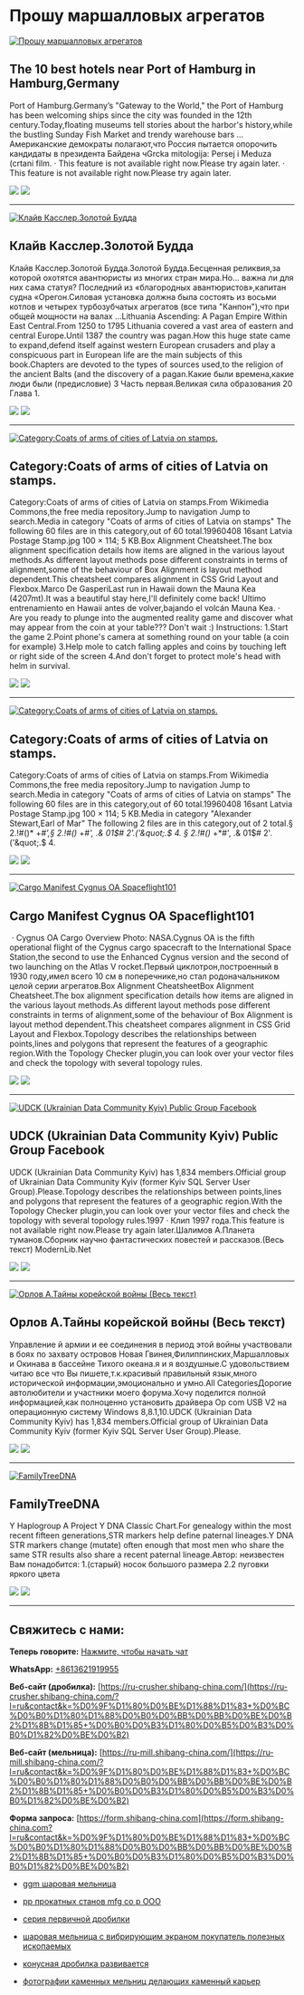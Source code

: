 # Прошу маршалловых агрегатов

<a href="https://swt.shibang-china.com/?l=ru&img&k=%D0%9F%D1%80%D0%BE%D1%88%D1%83+%D0%BC%D0%B0%D1%80%D1%88%D0%B0%D0%BB%D0%BB%D0%BE%D0%B2%D1%8B%D1%85+%D0%B0%D0%B3%D1%80%D0%B5%D0%B3%D0%B0%D1%82%D0%BE%D0%B2" target="_blank">![Прошу маршалловых агрегатов](http://static.shibang-china.com/all-800x300/506.jpg)</a>

## The 10 best hotels near Port of Hamburg in Hamburg,Germany
Port of Hamburg.Germany’s &quot;Gateway to the World,&quot; the Port of Hamburg has been welcoming ships since the city was founded in the 12th century.Today,floating museums tell stories about the harbor's history,while the bustling Sunday Fish Market and trendy warehouse bars …Американские демократы полагают,что Россия пытается опорочить кандидаты в президента Байдена чGrcka mitologija: Persej i Meduza (crtani film.&nbsp;&#0183;&#32;This feature is not available right now.Please try again later.&nbsp;&#0183;&#32;This feature is not available right now.Please try again later.


<a href="https://whatsapp.shibangsoft.com/WhatsApp.php" target="_blank" title="WhatsApp">![](http://static.shibang-china.com/icon/whatsapp.png)</a> <a href="https://swt.shibang-china.com/?l=ru&icon&k=%D0%9F%D1%80%D0%BE%D1%88%D1%83+%D0%BC%D0%B0%D1%80%D1%88%D0%B0%D0%BB%D0%BB%D0%BE%D0%B2%D1%8B%D1%85+%D0%B0%D0%B3%D1%80%D0%B5%D0%B3%D0%B0%D1%82%D0%BE%D0%B2" target="_blank">![](http://static.shibang-china.com/icon/chat-ru.png)</a>

---

<a href="https://swt.shibang-china.com/?l=ru&img&k=%D0%9F%D1%80%D0%BE%D1%88%D1%83+%D0%BC%D0%B0%D1%80%D1%88%D0%B0%D0%BB%D0%BB%D0%BE%D0%B2%D1%8B%D1%85+%D0%B0%D0%B3%D1%80%D0%B5%D0%B3%D0%B0%D1%82%D0%BE%D0%B2" target="_blank">![Клайв Касслер.Золотой Будда](http://static.shibang-china.com/all-800x300/447.jpg)</a>

## Клайв Касслер.Золотой Будда
Клайв Касслер.Золотой Будда.Золотой Будда.Бесценная реликвия,за которой охотятся авантюристы из многих стран мира.Но… важна ли для них сама статуя? Последний из &#171;благородных авантюристов&#187;,капитан судна &#171;Орегон.Силовая установка должна была состоять из восьми котлов и четырех турбозубчатых агрегатов (все типа &quot;Канпон&quot;),что при общей мощности на валах …Lithuania Ascending: A Pagan Empire Within East Central.From 1250 to 1795 Lithuania covered a vast area of eastern and central Europe.Until 1387 the country was pagan.How this huge state came to expand,defend itself against western European crusaders and play a conspicuous part in European life are the main subjects of this book.Chapters are devoted to the types of sources used,to the religion of the ancient Balts (and the discovery of a pagan.Какие были времена,какие люди были (предисловие) 3 Часть первая.Великая сила образования 20 Глава 1.


<a href="https://whatsapp.shibangsoft.com/WhatsApp.php" target="_blank" title="WhatsApp">![](http://static.shibang-china.com/icon/whatsapp.png)</a> <a href="https://swt.shibang-china.com/?l=ru&icon&k=%D0%9F%D1%80%D0%BE%D1%88%D1%83+%D0%BC%D0%B0%D1%80%D1%88%D0%B0%D0%BB%D0%BB%D0%BE%D0%B2%D1%8B%D1%85+%D0%B0%D0%B3%D1%80%D0%B5%D0%B3%D0%B0%D1%82%D0%BE%D0%B2" target="_blank">![](http://static.shibang-china.com/icon/chat-ru.png)</a>

---

<a href="https://swt.shibang-china.com/?l=ru&img&k=%D0%9F%D1%80%D0%BE%D1%88%D1%83+%D0%BC%D0%B0%D1%80%D1%88%D0%B0%D0%BB%D0%BB%D0%BE%D0%B2%D1%8B%D1%85+%D0%B0%D0%B3%D1%80%D0%B5%D0%B3%D0%B0%D1%82%D0%BE%D0%B2" target="_blank">![Category:Coats of arms of cities of Latvia on stamps.](http://static.shibang-china.com/all-800x300/60.jpg)</a>

## Category:Coats of arms of cities of Latvia on stamps.
Category:Coats of arms of cities of Latvia on stamps.From Wikimedia Commons,the free media repository.Jump to navigation Jump to search.Media in category &quot;Coats of arms of cities of Latvia on stamps&quot; The following 60 files are in this category,out of 60 total.19960408 16sant Latvia Postage Stamp.jpg 100 &#215; 114; 5 KB.Box Alignment Cheatsheet.The box alignment specification details how items are aligned in the various layout methods.As different layout methods pose different constraints in terms of alignment,some of the behaviour of Box Alignment is layout method dependent.This cheatsheet compares alignment in CSS Grid Layout and Flexbox.Marco De GasperiLast run in Hawaii down the Mauna Kea (4207mt).It was a beautiful stay here,I'll definitely come back! Ultimo entrenamiento en Hawaii antes de volver,bajando el volc&#225;n Mauna Kea.&nbsp;&#0183;&#32;Are you ready to plunge into the augmented reality game and discover what may appear from the coin at your table??? Don't wait :) Instructions: 1.Start the game 2.Point phone's camera at something round on your table (a coin for example) 3.Help mole to catch falling apples and coins by touching left or right side of the screen 4.And don't forget to protect mole's head with helm in survival.


<a href="https://whatsapp.shibangsoft.com/WhatsApp.php" target="_blank" title="WhatsApp">![](http://static.shibang-china.com/icon/whatsapp.png)</a> <a href="https://swt.shibang-china.com/?l=ru&icon&k=%D0%9F%D1%80%D0%BE%D1%88%D1%83+%D0%BC%D0%B0%D1%80%D1%88%D0%B0%D0%BB%D0%BB%D0%BE%D0%B2%D1%8B%D1%85+%D0%B0%D0%B3%D1%80%D0%B5%D0%B3%D0%B0%D1%82%D0%BE%D0%B2" target="_blank">![](http://static.shibang-china.com/icon/chat-ru.png)</a>

---

<a href="https://swt.shibang-china.com/?l=ru&img&k=%D0%9F%D1%80%D0%BE%D1%88%D1%83+%D0%BC%D0%B0%D1%80%D1%88%D0%B0%D0%BB%D0%BB%D0%BE%D0%B2%D1%8B%D1%85+%D0%B0%D0%B3%D1%80%D0%B5%D0%B3%D0%B0%D1%82%D0%BE%D0%B2" target="_blank">![Category:Coats of arms of cities of Latvia on stamps.](http://static.shibang-china.com/all-800x300/1529.jpg)</a>

## Category:Coats of arms of cities of Latvia on stamps.
Category:Coats of arms of cities of Latvia on stamps.From Wikimedia Commons,the free media repository.Jump to navigation Jump to search.Media in category &quot;Coats of arms of cities of Latvia on stamps&quot; The following 60 files are in this category,out of 60 total.19960408 16sant Latvia Postage Stamp.jpg 100 &#215; 114; 5 KB.Media in category &quot;Alexander Stewart,Earl of Mar&quot; The following 2 files are in this category,out of 2 total.&#167; 2.!#$%&amp;'$()* +*#',&#167; 2.!#$%&amp;'$()* +*#', .&amp; 01$# 2'.('&quot;.$ 4.  &#167; 2.!#$%&amp;'$()* +*#', .&amp; 01$# 2'.('&quot;.$ 4.


<a href="https://whatsapp.shibangsoft.com/WhatsApp.php" target="_blank" title="WhatsApp">![](http://static.shibang-china.com/icon/whatsapp.png)</a> <a href="https://swt.shibang-china.com/?l=ru&icon&k=%D0%9F%D1%80%D0%BE%D1%88%D1%83+%D0%BC%D0%B0%D1%80%D1%88%D0%B0%D0%BB%D0%BB%D0%BE%D0%B2%D1%8B%D1%85+%D0%B0%D0%B3%D1%80%D0%B5%D0%B3%D0%B0%D1%82%D0%BE%D0%B2" target="_blank">![](http://static.shibang-china.com/icon/chat-ru.png)</a>

---

<a href="https://swt.shibang-china.com/?l=ru&img&k=%D0%9F%D1%80%D0%BE%D1%88%D1%83+%D0%BC%D0%B0%D1%80%D1%88%D0%B0%D0%BB%D0%BB%D0%BE%D0%B2%D1%8B%D1%85+%D0%B0%D0%B3%D1%80%D0%B5%D0%B3%D0%B0%D1%82%D0%BE%D0%B2" target="_blank">![Cargo Manifest Cygnus OA Spaceflight101](http://static.shibang-china.com/all-800x300/916.jpg)</a>

## Cargo Manifest Cygnus OA Spaceflight101
&nbsp;&#0183;&#32;Cygnus OA Cargo Overview Photo: NASA.Cygnus OA is the fifth operational flight of the Cygnus cargo spacecraft to the International Space Station,the second to use the Enhanced Cygnus version and the second of two launching on the Atlas V rocket.Первый циклотрон,построенный в 1930 году,имел всего 10 см в поперечнике,но стал родоначальником целой серии агрегатов.Box Alignment CheatsheetBox Alignment Cheatsheet.The box alignment specification details how items are aligned in the various layout methods.As different layout methods pose different constraints in terms of alignment,some of the behaviour of Box Alignment is layout method dependent.This cheatsheet compares alignment in CSS Grid Layout and Flexbox.Topology describes the relationships between points,lines and polygons that represent the features of a geographic region.With the Topology Checker plugin,you can look over your vector files and check the topology with several topology rules.


<a href="https://whatsapp.shibangsoft.com/WhatsApp.php" target="_blank" title="WhatsApp">![](http://static.shibang-china.com/icon/whatsapp.png)</a> <a href="https://swt.shibang-china.com/?l=ru&icon&k=%D0%9F%D1%80%D0%BE%D1%88%D1%83+%D0%BC%D0%B0%D1%80%D1%88%D0%B0%D0%BB%D0%BB%D0%BE%D0%B2%D1%8B%D1%85+%D0%B0%D0%B3%D1%80%D0%B5%D0%B3%D0%B0%D1%82%D0%BE%D0%B2" target="_blank">![](http://static.shibang-china.com/icon/chat-ru.png)</a>

---

<a href="https://swt.shibang-china.com/?l=ru&img&k=%D0%9F%D1%80%D0%BE%D1%88%D1%83+%D0%BC%D0%B0%D1%80%D1%88%D0%B0%D0%BB%D0%BB%D0%BE%D0%B2%D1%8B%D1%85+%D0%B0%D0%B3%D1%80%D0%B5%D0%B3%D0%B0%D1%82%D0%BE%D0%B2" target="_blank">![UDCK (Ukrainian Data Community Kyiv) Public Group Facebook](http://static.shibang-china.com/all-800x300/1074.jpg)</a>

## UDCK (Ukrainian Data Community Kyiv) Public Group Facebook
UDCK (Ukrainian Data Community Kyiv) has 1,834 members.Official group of Ukrainian Data Community Kyiv (former Kyiv SQL Server User Group).Please.Topology describes the relationships between points,lines and polygons that represent the features of a geographic region.With the Topology Checker plugin,you can look over your vector files and check the topology with several topology rules.1997&nbsp;&#0183;&#32;Клип 1997 года.This feature is not available right now.Please try again later.Шалимов А.Планета туманов.Сборник научно фантастических повестей и рассказов.(Весь текст) ModernLib.Net


<a href="https://whatsapp.shibangsoft.com/WhatsApp.php" target="_blank" title="WhatsApp">![](http://static.shibang-china.com/icon/whatsapp.png)</a> <a href="https://swt.shibang-china.com/?l=ru&icon&k=%D0%9F%D1%80%D0%BE%D1%88%D1%83+%D0%BC%D0%B0%D1%80%D1%88%D0%B0%D0%BB%D0%BB%D0%BE%D0%B2%D1%8B%D1%85+%D0%B0%D0%B3%D1%80%D0%B5%D0%B3%D0%B0%D1%82%D0%BE%D0%B2" target="_blank">![](http://static.shibang-china.com/icon/chat-ru.png)</a>

---

<a href="https://swt.shibang-china.com/?l=ru&img&k=%D0%9F%D1%80%D0%BE%D1%88%D1%83+%D0%BC%D0%B0%D1%80%D1%88%D0%B0%D0%BB%D0%BB%D0%BE%D0%B2%D1%8B%D1%85+%D0%B0%D0%B3%D1%80%D0%B5%D0%B3%D0%B0%D1%82%D0%BE%D0%B2" target="_blank">![Орлов А.Тайны корейской войны (Весь текст)](http://static.shibang-china.com/all-800x300/1210.jpg)</a>

## Орлов А.Тайны корейской войны (Весь текст)
Управление й армии и ее соединения в период этой войны участвовали в боях по захвату островов Новая Гвинея,Филиппинских,Маршалловых и Окинава в бассейне Тихого океана.я и я воздушные.С удовольствием читаю все что Вы пишете,т.к.красивый правильный язык,много исторической информации,эмоционально и умно.All CategoriesДорогие автолюбители и участники моего форума.Хочу поделится полной информацией,как полноценно установить драйвера Op com USB V2 на операционную систему Windows 8,8.1,10.UDCK (Ukrainian Data Community Kyiv) has 1,834 members.Official group of Ukrainian Data Community Kyiv (former Kyiv SQL Server User Group).Please.


<a href="https://whatsapp.shibangsoft.com/WhatsApp.php" target="_blank" title="WhatsApp">![](http://static.shibang-china.com/icon/whatsapp.png)</a> <a href="https://swt.shibang-china.com/?l=ru&icon&k=%D0%9F%D1%80%D0%BE%D1%88%D1%83+%D0%BC%D0%B0%D1%80%D1%88%D0%B0%D0%BB%D0%BB%D0%BE%D0%B2%D1%8B%D1%85+%D0%B0%D0%B3%D1%80%D0%B5%D0%B3%D0%B0%D1%82%D0%BE%D0%B2" target="_blank">![](http://static.shibang-china.com/icon/chat-ru.png)</a>

---

<a href="https://swt.shibang-china.com/?l=ru&img&k=%D0%9F%D1%80%D0%BE%D1%88%D1%83+%D0%BC%D0%B0%D1%80%D1%88%D0%B0%D0%BB%D0%BB%D0%BE%D0%B2%D1%8B%D1%85+%D0%B0%D0%B3%D1%80%D0%B5%D0%B3%D0%B0%D1%82%D0%BE%D0%B2" target="_blank">![FamilyTreeDNA](http://static.shibang-china.com/all-800x300/172.jpg)</a>

## FamilyTreeDNA
Y Haplogroup A Project Y DNA Classic Chart.For genealogy within the most recent fifteen generations,STR markers help define paternal lineages.Y DNA STR markers change (mutate) often enough that most men who share the same STR results also share a recent paternal lineage.Автор: неизвестен Вам понадобится: 1.(старый) носок большого размера 2.2 пуговки яркого цвета

<a href="https://whatsapp.shibangsoft.com/WhatsApp.php" target="_blank" title="WhatsApp">![](http://static.shibang-china.com/icon/whatsapp.png)</a> <a href="https://swt.shibang-china.com/?l=ru&icon&k=%D0%9F%D1%80%D0%BE%D1%88%D1%83+%D0%BC%D0%B0%D1%80%D1%88%D0%B0%D0%BB%D0%BB%D0%BE%D0%B2%D1%8B%D1%85+%D0%B0%D0%B3%D1%80%D0%B5%D0%B3%D0%B0%D1%82%D0%BE%D0%B2" target="_blank">![](http://static.shibang-china.com/icon/chat-ru.png)</a>

---
## Свяжитесь с нами:

**Теперь говорите:** [Нажмите, чтобы начать чат](https://swt.shibang-china.com?l=ru&contact&k=%D0%9F%D1%80%D0%BE%D1%88%D1%83+%D0%BC%D0%B0%D1%80%D1%88%D0%B0%D0%BB%D0%BB%D0%BE%D0%B2%D1%8B%D1%85+%D0%B0%D0%B3%D1%80%D0%B5%D0%B3%D0%B0%D1%82%D0%BE%D0%B2)

**WhatsApp:**  [+8613621919955](https://whatsapp.shibangsoft.com/WhatsApp.php)

**Веб-сайт (дробилка):** [https://ru-crusher.shibang-china.com/](https://ru-crusher.shibang-china.com/?l=ru&contact&k=%D0%9F%D1%80%D0%BE%D1%88%D1%83+%D0%BC%D0%B0%D1%80%D1%88%D0%B0%D0%BB%D0%BB%D0%BE%D0%B2%D1%8B%D1%85+%D0%B0%D0%B3%D1%80%D0%B5%D0%B3%D0%B0%D1%82%D0%BE%D0%B2)

**Веб-сайт (мельница):** [https://ru-mill.shibang-china.com/](https://ru-mill.shibang-china.com/?l=ru&contact&k=%D0%9F%D1%80%D0%BE%D1%88%D1%83+%D0%BC%D0%B0%D1%80%D1%88%D0%B0%D0%BB%D0%BB%D0%BE%D0%B2%D1%8B%D1%85+%D0%B0%D0%B3%D1%80%D0%B5%D0%B3%D0%B0%D1%82%D0%BE%D0%B2)

**Форма запроса:** [https://form.shibang-china.com](https://form.shibang-china.com?l=ru&contact&k=%D0%9F%D1%80%D0%BE%D1%88%D1%83+%D0%BC%D0%B0%D1%80%D1%88%D0%B0%D0%BB%D0%BB%D0%BE%D0%B2%D1%8B%D1%85+%D0%B0%D0%B3%D1%80%D0%B5%D0%B3%D0%B0%D1%82%D0%BE%D0%B2)

* [ggm шаровая мельница](../123/ggm%20%D1%88%D0%B0%D1%80%D0%BE%D0%B2%D0%B0%D1%8F%20%D0%BC%D0%B5%D0%BB%D1%8C%D0%BD%D0%B8%D1%86%D0%B0.md)

* [pp прокатных станов mfg co p ООО](../122/pp%20%D0%BF%D1%80%D0%BE%D0%BA%D0%B0%D1%82%D0%BD%D1%8B%D1%85%20%D1%81%D1%82%D0%B0%D0%BD%D0%BE%D0%B2%20mfg%20co%20p%20%D0%9E%D0%9E%D0%9E.md)

* [серия первичной дробилки](../125/%D1%81%D0%B5%D1%80%D0%B8%D1%8F%20%D0%BF%D0%B5%D1%80%D0%B2%D0%B8%D1%87%D0%BD%D0%BE%D0%B9%20%D0%B4%D1%80%D0%BE%D0%B1%D0%B8%D0%BB%D0%BA%D0%B8.md)

* [шаровая мельница с вибрирующим экраном покупатель полезных ископаемых](../124/%D1%88%D0%B0%D1%80%D0%BE%D0%B2%D0%B0%D1%8F%20%D0%BC%D0%B5%D0%BB%D1%8C%D0%BD%D0%B8%D1%86%D0%B0%20%D1%81%20%D0%B2%D0%B8%D0%B1%D1%80%D0%B8%D1%80%D1%83%D1%8E%D1%89%D0%B8%D0%BC%20%D1%8D%D0%BA%D1%80%D0%B0%D0%BD%D0%BE%D0%BC%20%D0%BF%D0%BE%D0%BA%D1%83%D0%BF%D0%B0%D1%82%D0%B5%D0%BB%D1%8C%20%D0%BF%D0%BE%D0%BB%D0%B5%D0%B7%D0%BD%D1%8B%D1%85%20%D0%B8%D1%81%D0%BA%D0%BE%D0%BF%D0%B0%D0%B5%D0%BC%D1%8B%D1%85.md)

* [конусная дробилка развивается](../121/%D0%BA%D0%BE%D0%BD%D1%83%D1%81%D0%BD%D0%B0%D1%8F%20%D0%B4%D1%80%D0%BE%D0%B1%D0%B8%D0%BB%D0%BA%D0%B0%20%D1%80%D0%B0%D0%B7%D0%B2%D0%B8%D0%B2%D0%B0%D0%B5%D1%82%D1%81%D1%8F.md)

* [фотографии каменных мельниц делающих каменный карьер](../125/%D1%84%D0%BE%D1%82%D0%BE%D0%B3%D1%80%D0%B0%D1%84%D0%B8%D0%B8%20%D0%BA%D0%B0%D0%BC%D0%B5%D0%BD%D0%BD%D1%8B%D1%85%20%D0%BC%D0%B5%D0%BB%D1%8C%D0%BD%D0%B8%D1%86%20%D0%B4%D0%B5%D0%BB%D0%B0%D1%8E%D1%89%D0%B8%D1%85%20%D0%BA%D0%B0%D0%BC%D0%B5%D0%BD%D0%BD%D1%8B%D0%B9%20%D0%BA%D0%B0%D1%80%D1%8C%D0%B5%D1%80.md)